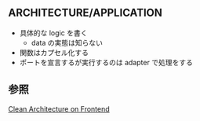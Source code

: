 ## ARCHITECTURE/APPLICATION

- 具体的な logic を書く
  - data の実態は知らない
- 関数はカプセル化する
- ポートを宣言するが実行するのは adapter で処理をする

## 参照

[Clean Architecture on Frontend ](https://qiita.com/70ki8suda/items/7b720217c9b1b4855e99)
